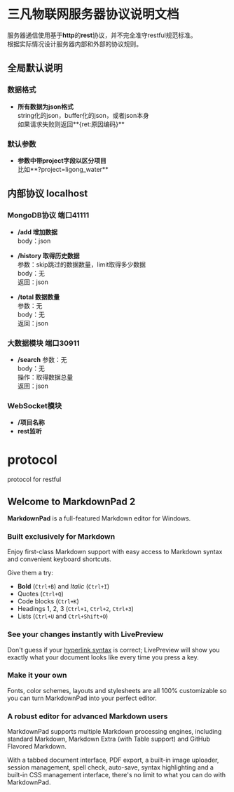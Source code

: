 # 三凡物联网服务器协议说明文档
服务器通信使用基于**http**的**rest**协议，并不完全准守restful规范标准。  
根据实际情况设计服务器内部和外部的协议规则。   
## 全局默认说明 ##
### 数据格式 ###
- **所有数据为json格式**  
string化的json，buffer化的json，或者json本身  
如果请求失败则返回**{ret:原因编码}**
### 默认参数 ###
- **参数中带project字段以区分项目**  
比如**?project=ligong_water**


## 内部协议 localhost ##
### MongoDB协议 端口41111 ###
- **/add 增加数据**  
body：json  

- **/history 取得历史数据**  
参数：skip跳过的数据数量，limit取得多少数据  
body：无   
返回：json  

- **/total 数据数量**  
参数：无  
body：无  
返回：json  

### 大数据模块 端口30911 ###
- **/search** 
参数：无  
body：无  
操作：取得数据总量  
返回：json  

### WebSocket模块 ###
- **/项目名称** 
- **rest监听**

# protocol
protocol for restful
## Welcome to MarkdownPad 2 ##

**MarkdownPad** is a full-featured Markdown editor for Windows.

### Built exclusively for Markdown ###

Enjoy first-class Markdown support with easy access to  Markdown syntax and convenient keyboard shortcuts.

Give them a try:

- **Bold** (`Ctrl+B`) and *Italic* (`Ctrl+I`)
- Quotes (`Ctrl+Q`)
- Code blocks (`Ctrl+K`)
- Headings 1, 2, 3 (`Ctrl+1`, `Ctrl+2`, `Ctrl+3`)
- Lists (`Ctrl+U` and `Ctrl+Shift+O`)

### See your changes instantly with LivePreview ###

Don't guess if your [hyperlink syntax](http://markdownpad.com) is correct; LivePreview will show you exactly what your document looks like every time you press a key.

### Make it your own ###

Fonts, color schemes, layouts and stylesheets are all 100% customizable so you can turn MarkdownPad into your perfect editor.

### A robust editor for advanced Markdown users ###

MarkdownPad supports multiple Markdown processing engines, including standard Markdown, Markdown Extra (with Table support) and GitHub Flavored Markdown.

With a tabbed document interface, PDF export, a built-in image uploader, session management, spell check, auto-save, syntax highlighting and a built-in CSS management interface, there's no limit to what you can do with MarkdownPad.


